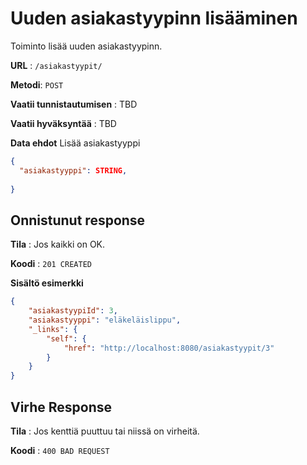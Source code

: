 # Uuden asiakastyypinn lisääminen

Toiminto lisää uuden asiakastyypinn.

**URL** : `/asiakastyypit/`

**Metodi**: `POST`

**Vaatii tunnistautumisen** : TBD

**Vaatii hyväksyntää** : TBD

**Data ehdot**
Lisää asiakastyyppi
```json
{
  "asiakastyyppi": STRING,
  
}
```


## Onnistunut response

**Tila** : Jos kaikki on OK.

**Koodi** : `201 CREATED`

**Sisältö esimerkki**
```json
{
    "asiakastyypiId": 3,
    "asiakastyyppi": "eläkeläislippu",
    "_links": {
        "self": {
            "href": "http://localhost:8080/asiakastyypit/3"
        }
    }
}
```

## Virhe Response


**Tila** : Jos kenttiä puuttuu tai niissä on virheitä.

**Koodi** : `400 BAD REQUEST`
